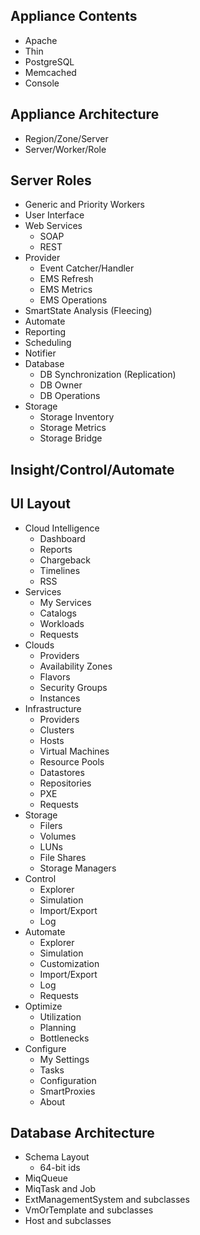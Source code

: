Appliance Contents
------------------
- Apache
- Thin
- PostgreSQL
- Memcached
- Console

Appliance Architecture
----------------------
- Region/Zone/Server
- Server/Worker/Role

Server Roles
------------
- Generic and Priority Workers
- User Interface
- Web Services
  - SOAP
  - REST
- Provider
  - Event Catcher/Handler
  - EMS Refresh
  - EMS Metrics
  - EMS Operations
- SmartState Analysis (Fleecing)
- Automate
- Reporting
- Scheduling
- Notifier
- Database
  - DB Synchronization (Replication)
  - DB Owner
  - DB Operations
- Storage
  - Storage Inventory
  - Storage Metrics
  - Storage Bridge

Insight/Control/Automate
------------------------

UI Layout
---------
- Cloud Intelligence
  - Dashboard
  - Reports
  - Chargeback
  - Timelines
  - RSS
- Services
  - My Services
  - Catalogs
  - Workloads
  - Requests
- Clouds
  - Providers
  - Availability Zones
  - Flavors
  - Security Groups
  - Instances
- Infrastructure
  - Providers
  - Clusters
  - Hosts
  - Virtual Machines
  - Resource Pools
  - Datastores
  - Repositories
  - PXE
  - Requests
- Storage
  - Filers
  - Volumes
  - LUNs
  - File Shares
  - Storage Managers
- Control
  - Explorer
  - Simulation
  - Import/Export
  - Log
- Automate
  - Explorer
  - Simulation
  - Customization
  - Import/Export
  - Log
  - Requests
- Optimize
  - Utilization
  - Planning
  - Bottlenecks
- Configure
  - My Settings
  - Tasks
  - Configuration
  - SmartProxies
  - About

Database Architecture
---------------------
- Schema Layout
  - 64-bit ids
- MiqQueue
- MiqTask and Job
- ExtManagementSystem and subclasses
- VmOrTemplate and subclasses
- Host and subclasses
